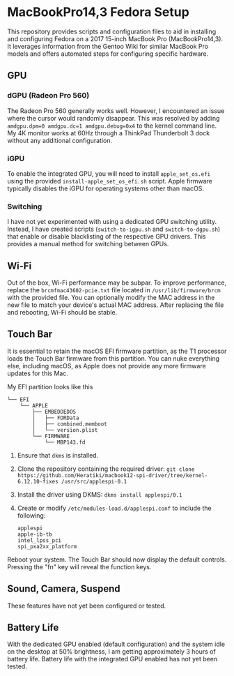 # MacBookPro14,3 Fedora Setup

This repository provides scripts and configuration files to aid in installing and configuring Fedora on a 2017 15-inch MacBook Pro (MacBookPro14,3). It leverages information from the Gentoo Wiki for similar MacBook Pro models and offers automated steps for configuring specific hardware.

## GPU

### dGPU (Radeon Pro 560)

The Radeon Pro 560 generally works well. However, I encountered an issue where the cursor would randomly disappear. This was resolved by adding `amdgpu.dpm=0 amdgpu.dc=1 amdgpu.debug=0x4` to the kernel command line. My 4K monitor works at 60Hz through a ThinkPad Thunderbolt 3 dock without any additional configuration.

### iGPU

To enable the integrated GPU, you will need to install `apple_set_os.efi` using the provided `install-apple_set_os_efi.sh` script. Apple firmware typically disables the iGPU for operating systems other than macOS.

### Switching

I have not yet experimented with using a dedicated GPU switching utility. Instead, I have created scripts (`switch-to-igpu.sh` and `switch-to-dgpu.sh`) that enable or disable blacklisting of the respective GPU drivers. This provides a manual method for switching between GPUs.

## Wi-Fi

Out of the box, Wi-Fi performance may be subpar. To improve performance, replace the `brcmfmac43602-pcie.txt` file located in `/usr/lib/firmware/brcm` with the provided file. You can optionally modify the MAC address in the new file to match your device's actual MAC address. After replacing the file and rebooting, Wi-Fi should be stable.

## Touch Bar

It is essential to retain the macOS EFI firmware partition, as the T1 processor loads the Touch Bar firmware from this partition. You can nuke everything else, including macOS, as Apple does not provide any more firmware updates for this Mac.

My EFI partition looks like this
```
└── EFI
    └── APPLE
        ├── EMBEDDEDOS
        │   ├── FDRData
        │   ├── combined.memboot
        │   └── version.plist
        └── FIRMWARE
            └── MBP143.fd
```

1. Ensure that `dkms` is installed.
2. Clone the repository containing the required driver:
   `git clone https://github.com/Heratiki/macbook12-spi-driver/tree/kernel-6.12.10-fixes /usr/src/applespi-0.1`
3. Install the driver using DKMS:
   `dkms install applespi/0.1`
4. Create or modify `/etc/modules-load.d/applespi.conf` to include the following:

   ```
   applespi
   apple-ib-tb
   intel_lpss_pci
   spi_pxa2xx_platform
   ```

Reboot your system. The Touch Bar should now display the default controls. Pressing the "fn" key will reveal the function keys.

## Sound, Camera, Suspend

These features have not yet been configured or tested.

## Battery Life

With the dedicated GPU enabled (default configuration) and the system idle on the desktop at 50% brightness, I am getting approximately 3 hours of battery life. Battery life with the integrated GPU enabled has not yet been tested.
